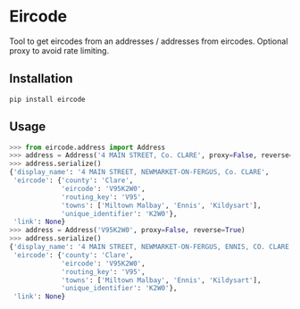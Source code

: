Eircode
=======

Tool to get eircodes from an addresses / addresses from eircodes. Optional proxy to avoid rate limiting.

Installation
------------

`pip install eircode`

Usage
-----

```python
>>> from eircode.address import Address
>>> address = Address('4 MAIN STREET, Co. CLARE', proxy=False, reverse=False)
>>> address.serialize()
{'display_name': '4 MAIN STREET, NEWMARKET-ON-FERGUS, Co. CLARE',
 'eircode': {'county': 'Clare',
             'eircode': 'V95K2W0',
             'routing_key': 'V95',
             'towns': ['Miltown Malbay', 'Ennis', 'Kildysart'],
             'unique_identifier': 'K2W0'},
 'link': None}
>>> address = Address('V95K2W0', proxy=False, reverse=True)
>>> address.serialize()
{'display_name': '4 MAIN STREET, NEWMARKET-ON-FERGUS, ENNIS, CO. CLARE',
 'eircode': {'county': 'Clare',
             'eircode': 'V95K2W0',
             'routing_key': 'V95',
             'towns': ['Miltown Malbay', 'Ennis', 'Kildysart'],
             'unique_identifier': 'K2W0'},
 'link': None}
```
